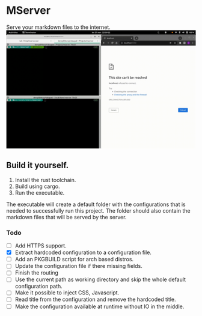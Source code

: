 # MServer

Serve your markdown files to the internet.
![Example gif](example.gif)



## Build it yourself.

1. Install the rust toolchain.
2. Build using cargo.
3. Run the executable.

The executable will create a default folder with the configurations that is needed to successfully run this project. The
folder should also contain the markdown files that will be served by the server.

### Todo

- [ ] Add HTTPS support.
- [x] Extract hardcoded configuration to a configuration file.
- [ ] Add an PKGBUILD script for arch based distros.
- [ ] Update the configuration file if there missing fields.
- [ ] Finish the routing
- [ ] Use the current path as working directory and skip the whole default configuration path.
- [ ] Make it possible to inject CSS, Javascript.
- [ ] Read title from the configuration and remove the hardcoded title.
- [ ] Make the configuration available at runtime without IO in the middle.
